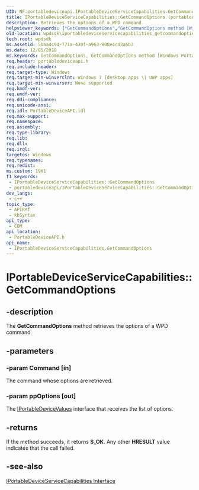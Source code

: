 ```yaml
---
UID: NF:portabledeviceapi.IPortableDeviceServiceCapabilities.GetCommandOptions
title: IPortableDeviceServiceCapabilities::GetCommandOptions (portabledeviceapi.h)
description: Retrieves the options of a WPD command.
helpviewer_keywords: ["GetCommandOptions","GetCommandOptions method [Windows Portable Devices SDK]","GetCommandOptions method [Windows Portable Devices SDK]","IPortableDeviceServiceCapabilities interface","IPortableDeviceServiceCapabilities interface [Windows Portable Devices SDK]","GetCommandOptions method","IPortableDeviceServiceCapabilities.GetCommandOptions","IPortableDeviceServiceCapabilities::GetCommandOptions","portabledeviceapi/IPortableDeviceServiceCapabilities::GetCommandOptions","wpdsdk.iportabledeviceservicecapabilities_getcommandoptions"]
old-location: wpdsdk\iportabledeviceservicecapabilities_getcommandoptions.htm
tech.root: wpdsdk
ms.assetid: 5baa4c94-771a-430f-a963-800e4cd3a6b3
ms.date: 12/05/2018
ms.keywords: GetCommandOptions, GetCommandOptions method [Windows Portable Devices SDK], GetCommandOptions method [Windows Portable Devices SDK],IPortableDeviceServiceCapabilities interface, IPortableDeviceServiceCapabilities interface [Windows Portable Devices SDK],GetCommandOptions method, IPortableDeviceServiceCapabilities.GetCommandOptions, IPortableDeviceServiceCapabilities::GetCommandOptions, portabledeviceapi/IPortableDeviceServiceCapabilities::GetCommandOptions, wpdsdk.iportabledeviceservicecapabilities_getcommandoptions
req.header: portabledeviceapi.h
req.include-header: 
req.target-type: Windows
req.target-min-winverclnt: Windows 7 [desktop apps \| UWP apps]
req.target-min-winversvr: None supported
req.kmdf-ver: 
req.umdf-ver: 
req.ddi-compliance: 
req.unicode-ansi: 
req.idl: PortableDeviceAPI.idl
req.max-support: 
req.namespace: 
req.assembly: 
req.type-library: 
req.lib: 
req.dll: 
req.irql: 
targetos: Windows
req.typenames: 
req.redist: 
ms.custom: 19H1
f1_keywords:
 - IPortableDeviceServiceCapabilities::GetCommandOptions
 - portabledeviceapi/IPortableDeviceServiceCapabilities::GetCommandOptions
dev_langs:
 - c++
topic_type:
 - APIRef
 - kbSyntax
api_type:
 - COM
api_location:
 - PortableDeviceAPI.h
api_name:
 - IPortableDeviceServiceCapabilities.GetCommandOptions
---
```


# IPortableDeviceServiceCapabilities::GetCommandOptions


## -description

The <b>GetCommandOptions</b> method retrieves the options of a WPD command.

## -parameters

### -param Command [in]

The command whose options are retrieved.

### -param ppOptions [out]

The <a href="https://docs.microsoft.com/windows/desktop/wpd_sdk/iportabledevicevalues">IPortableDeviceValues</a> interface that receives the list of options.

## -returns

If the method succeeds, it returns <b>S_OK</b>. Any other <b>HRESULT</b> value indicates that the call failed.

## -see-also

<a href="https://docs.microsoft.com/windows/desktop/api/portabledeviceapi/nn-portabledeviceapi-iportabledeviceservicecapabilities">IPortableDeviceServiceCapabilities Interface</a>

